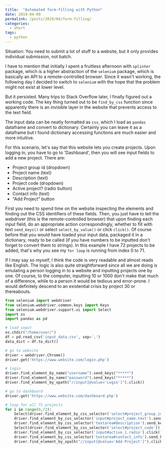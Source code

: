 ```yaml
---
title:  "Automated form-filling with Python"
date: 2019-04-09
permalink: /posts/2019/04/form-filling/
categories: 
  - short
tags:
  - python
---
```

Situation: You need to submit a lot of stuff to a website, but it only provides individual submission, not batch.

I have to mention that initially I spent a fruitless afternoon with `splinter` package, which is a higher abstraction of the `selenium` package, which is basically an API to a remote-controlled browser. Since it wasn't working, the following day I decided to switch to `selenium` with the hope that the problem might not exist at lower level. 

But it persisted. Many trips to Stack Overflow later, I finally figured out a working code. The key thing turned out to be `find_by_css` function since apparently there is an invisible layer in the website that prevents access to the text field.
  
The input data can be neatly formatted as `csv`, which I load as `pandas` dataframe and convert to dictionary. Certainly you can leave it as a dataframe but I found dictionary accessing functions are much easier and more intuitive.

For this scenario, let's say that this website lets you create projects. Upon logging in, you have to go to 'Dashboard', then you will see input fields to add a new project. There are:
- Project group id (dropdown)
- Project name (text)
- Description (text)
- Project code (dropdown)
- Active project? (radio button)
- Contact info (text)
- "Add Project" button

First you need to spend time on the website inspecting the elements and finding out the CSS identifiers of these fields. Then, you just have to tell the webdriver (this is the remote-controlled browser) that upon finding each input field, do an appropriate action correspondingly, whether to fill with text `send_keys()` or select `select_by_value()` or click `click()`. Of course before that you would have loaded your input data, packaged it in a dictionary, ready to be called (if you have numbers to be inputted don't forget to convert them to strings). In this example I have 72 projects to be added, that's why you see my `for loop` is running from index 0 to 71.

If I may say so myself, I think the code is very readable and almost reads like English. The logic is also quite straightforward since all we are doing is emulating a person logging in to a website and inputting projects one by one. Of course, to the computer, inputting 10 or 1000 don't make that much of a difference, while to a person it would be tedious and error-prone. I would definitely descend to an existential crisis by project 30 or thereabouts.   

```python 
from selenium import webdriver
from selenium.webdriver.common.keys import Keys
from selenium.webdriver.support.ui import Select
import os
import pandas as pd

# load input
os.chdir("/home/user/")
df = pd.read_csv('input_data.csv', sep=',')
data_dict = df.to_dict() 

# go to website
driver = webdriver.Chrome()
driver.get('https://www.website.com/login.php')

# login
driver.find_element_by_name("username").send_keys("*****")
driver.find_element_by_name("password").send_keys("*****")
driver.find_element_by_xpath("//input[@value='Login']").click()

# go to dashboard
driver.get('https://www.website.com/dashboard.php')

# loop for all 72 projects
for i in range(0,72):
    Select(driver.find_element_by_css_selector('select#project_group_id')).select_by_value('1')
    driver.find_element_by_css_selector('input#project_name.text').send_keys(data_dict['project_name'][i])
    driver.find_element_by_css_selector('textarea#description').send_keys(data_dict['description'][i])
    Select(driver.find_element_by_css_selector('select#project_code')).select_by_value(str(data_dict['project_code'][i]))
    driver.find_element_by_css_selector('input#active_1.radio').click()
    driver.find_element_by_css_selector('textarea#contact_info').send_keys("Name <email@address>")
    driver.find_element_by_xpath("//input[@value='Add Project']").click()
```
